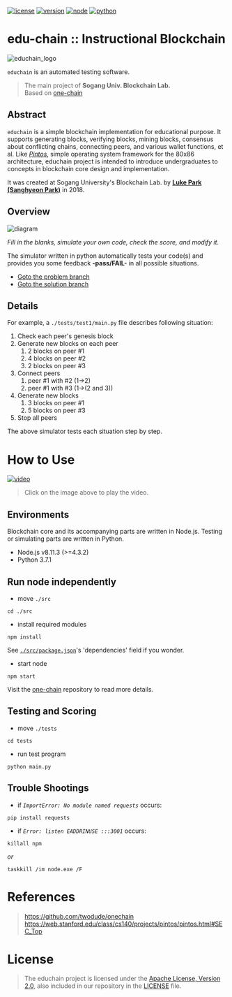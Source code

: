 [![license](https://img.shields.io/badge/license-Apache%202.0-blue.svg)](https://opensource.org/licenses/Apache-2.0)
[![version](https://img.shields.io/badge/version-1.0.0-red.svg)](https://github.com/twodude/educhain)
[![node](https://img.shields.io/badge/node-%3E%3D4.3.2-yellow.svg)](https://nodejs.org/en/)
[![python](https://img.shields.io/badge/python-3.7.1-blue.svg)](https://www.python.org)   

# edu-chain :: Instructional Blockchain

![educhain_logo](https://github.com/twodude/educhain/blob/master/images/educhain_logo.png)
<!--
![symbol](https://github.com/twodude/educhain/blob/master/images/symbol.png)
-->

```educhain``` is an automated testing software.
> The main project of
**Sogang Univ. Blockchain Lab.**   
> Based on [one-chain](https://github.com/twodude/onechain)   

## Abstract
```educhain``` is a simple blockchain implementation for educational purpose. It supports generating blocks, verifying blocks, mining blocks, consensus about conflicting chains, connecting peers, and various wallet functions, et al. Like
*[Pintos](https://web.stanford.edu/class/cs140/projects/pintos/pintos.html)*, simple operating system framework for the 80x86 architecture, educhain project is intended to introduce undergraduates to concepts in blockchain core design and implementation.

It was created at Sogang University's Blockchain Lab. by
**[Luke Park (Sanghyeon Park)](https://github.com/twodude)**
in 2018.

## Overview

![diagram](https://github.com/twodude/educhain/blob/master/images/overview.png)

*Fill in the blanks, simulate your own code, check the score, and modify it.*

The simulator written in python automatically tests your code(s) and provides you some feedback
**-pass/FAIL-**
in all possible situations.

* [Goto the problem branch](https://github.com/twodude/educhain/blob/problem/src/blockchain.js)
* [Goto the solution branch](https://github.com/twodude/educhain/blob/solution/src/blockchain.js)

## Details

For example, a ```./tests/test1/main.py``` file describes following situation:

1. Check each peer's genesis block   
2. Generate new blocks on each peer   
    1. 2 blocks on peer #1   
    2. 4 blocks on peer #2   
    3. 2 blocks on peer #3   
3. Connect peers   
    1. peer #1 with #2 (1->2)   
    2. peer #1 with #3 (1->(2 and 3))   
4. Generate new blocks   
    1. 3 blocks on peer #1   
    2. 5 blocks on peer #3   
5. Stop all peers   

The above simulator tests each situation step by step.

# How to Use
[![video](http://img.youtube.com/vi/6L_c4Ug-KwE/0.jpg)](https://www.youtube.com/watch?v=6L_c4Ug-KwE)   
> Click on the image above to play the video.

## Environments
Blockchain core and its accompanying parts are written in Node.js. Testing or simulating parts are written in Python.
- Node.js v8.11.3 (>=4.3.2)
- Python 3.7.1 

## Run node independently
* move ```./src```
```
cd ./src
```

* install required modules
```
npm install
```
See [```./src/package.json```](https://github.com/twodude/educhain/blob/master/src/package.json)'s 'dependencies' field if you wonder.

* start node
```
npm start
```
Visit the [one-chain](https://github.com/twodude/onechain) repository to read more details.

## Testing and Scoring
* move ```./tests```
```
cd tests
```

* run test program
```
python main.py
```

## Trouble Shootings
* if
*```ImportError: No module named requests```*
occurs:
```
pip install requests
```

* if 
*```Error: listen EADDRINUSE :::3001```*
occurs:
```
killall npm
```
*or*
```
taskkill /im node.exe /F
```

# References
> https://github.com/twodude/onechain   
> https://web.stanford.edu/class/cs140/projects/pintos/pintos.html#SEC_Top   

# License
> The educhain project is licensed under the [Apache License, Version 2.0](https://opensource.org/licenses/Apache-2.0), also included in our repository in the [LICENSE](https://github.com/twodude/educhain/blob/master/LICENSE) file.
